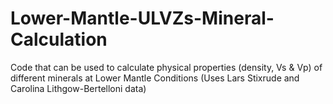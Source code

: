 # Lower-Mantle-ULVZs-Mineral-Calculation
Code that can be used to calculate physical properties (density, Vs &amp; Vp) of different minerals at Lower Mantle Conditions (Uses Lars Stixrude and Carolina Lithgow-Bertelloni data)
